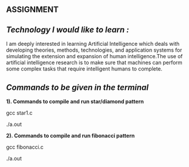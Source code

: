 ## ASSIGNMENT

## *Technology I would like to learn :*
I am deeply interested in learning Artificial Intelligence which deals with developing theories, methods, technologies, and application systems for simulating the extension and expansion of human intelligence.The use of artificial intelligence research is to make sure that machines can perform some complex tasks that require intelligent humans to complete.

## ***Commands to be given in the terminal***

**1). Commands to compile and run star/diamond pattern**

gcc star1.c

./a.out

**2). Commands to compile and run fibonacci pattern**

gcc fibonacci.c

./a.out



